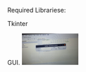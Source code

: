 Required Librariese:

Tkinter


GUI.
<img src="https://github.com/Saad096/Python_Projects/blob/main/Password_Genarator/Capture.PNG" width="128"/>


